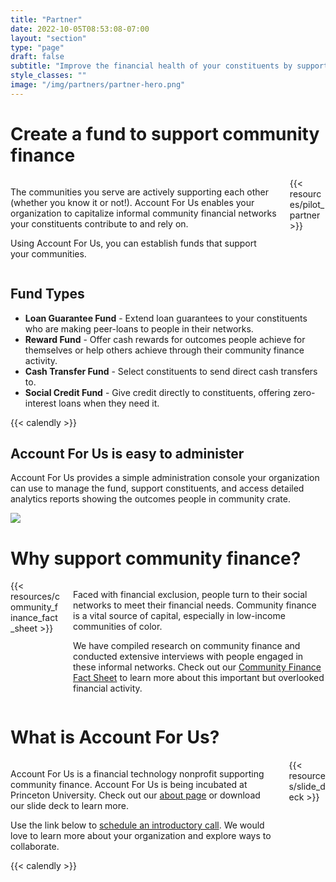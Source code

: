 ```yaml
---
title: "Partner"
date: 2022-10-05T08:53:08-07:00
layout: "section"
type: "page"
draft: false
subtitle: "Improve the financial health of your constituents by supporting community finance"
style_classes: ""
image: "/img/partners/partner-hero.png"
---
```


# Create a fund to support community finance

<div class="columns">
    <div class="column">
        <p>
            The communities you serve are actively supporting each other (whether you know it or not!). Account For Us enables your organization to capitalize informal community financial networks your constituents contribute to and rely on.
        </p>
        <p>
            Using Account For Us, you can establish funds that support your communities.
        </p>
    </div>
    <div class="column is-one-third has-text-centered">
        {{< resources/pilot_partner >}}
    </div>
</div>

## Fund Types

- **Loan Guarantee Fund** - Extend loan guarantees to your constituents who are making peer-loans to people in their networks.
- **Reward Fund** - Offer cash rewards for outcomes people achieve for themselves or help others achieve through their community finance activity.
- **Cash Transfer Fund** - Select constituents to send direct cash transfers to.
- **Social Credit Fund** - Give credit directly to constituents, offering zero-interest loans when they need it.

<div class="block has-text-centered">
    {{< calendly >}}
</div>

## Account For Us is easy to administer

Account For Us provides a simple administration console your organization can use to manage the fund, support constituents, and access detailed analytics reports showing the outcomes people in community crate.

<div class="block">
    <img src="/img/screenshots/partner-loan-guarantee-fund.png" class="screenshot p-4" />
</div>

# Why support community finance?

<div class="columns">
    <div class="column is-one-third has-text-centered">
        {{< resources/community_finance_fact_sheet >}}
    </div>
    <div class="column">
        <p>
            Faced with financial exclusion, people turn to their social networks to meet their financial needs. Community finance is a vital source of capital, especially in low-income communities of color. 
        </p>
        <p>
            We have compiled research on community finance and conducted extensive interviews with people engaged in these informal networks. Check out our <a href="https://docs.google.com/document/d/17qWew8FgGYBy88TfY_-P4YhBbYm-eYOm6ssa73c-kfo">Community Finance Fact Sheet</a> to learn more about this important but overlooked financial activity.
        </p>
    </div>
</div>

# What is Account For Us?

<div class="columns">
    <div class="column">
        <p>
            Account For Us is a financial technology nonprofit supporting community finance. Account For Us is being incubated at Princeton University. Check out our <a href="/about">about page</a> or download our slide deck to learn more.
        </p>
        <p>
            Use the link below to <a href="https://calendly.com/david-ian-henderson/account-for-us?month=2022-11">schedule an introductory call</a>. We would love to learn more about your organization and explore ways to 
            collaborate.
        </>
    </div>
     <div class="column is-one-third has-text-centered">
        {{< resources/slide_deck >}}
     </div>
</div>

<div class="block has-text-centered">
    {{< calendly >}}
</div>

